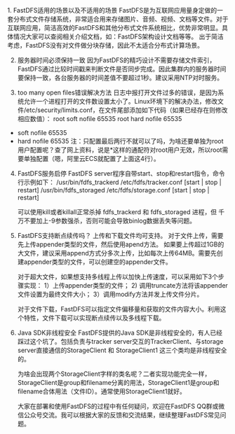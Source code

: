 ​1. FastDFS适用的场景以及不适用的场景
    FastDFS是为互联网应用量身定做的一套分布式文件存储系统，非常适合用来存储图片、音频、视频、文档等文件。对于互联网应用，简洁高效的FastDFS和其他分布式文件系统相比，优势非常明显。具体情况大家可以查阅相关介绍文档，如：FastDFS架构设计文档等等。
    出于简洁考虑，FastDFS没有对文件做分块存储，因此不太适合分布式计算场景。

2. 服务器时间必须保持一致
    因为FastDFS的精巧设计不需要存储文件索引，FastDFS通过比较时间戳来判断文件是否同步完成。因此集群内的服务器时间要保持一致，各台服务器的时间差值不要超过1秒。建议采用NTP对时服务。

3. too many open files错误解决方法
   日志中报打开文件过多的错误，是因为系统允许一个进程打开的文件数设置太小了。Linux环境下的解决办法，修改文件/etc/security/limits.conf，在文件尾部添加如下代码（如果已经存在则修改相应数值）：
root soft nofile 65535
root hard nofile 65535
* soft nofile 65535
* hard nofile 65535
    注：只配置最后两行不就可以了吗，为啥还要单独为root用户配置呢？查了网上资料，说是*这样的通配符对root用户无效，所以root需要单独配置（嗯，阿里云ECS就配置了上面这4行）。

4. FastDFS服务启停
    FastDFS server程序自带start、stop和restart指令，命令行示例如下：
/usr/bin/fdfs_trackerd /etc/fdfs/tracker.conf  [start | stop | restart]
/usr/bin/fdfs_storaged /etc/fdfs/storage.conf  [start | stop | restart]

    可以使用kill或者killall正常杀掉 fdfs_trackerd 和 fdfs_storaged 进程，但
千万不要加上-9参数强杀，否则可能会导致binlog数据丢失等问题。

5. FastDFS支持断点续传吗？
    上传和下载文件均可支持。
    对于文件上传，需要先上传appender类型的文件，然后使用apend方法。
    如果要上传超过1GB的大文件，建议采用append方式分多次上传，比如每次上传64MB。需要先创建appender类型的文件，可以创建空的appender文件。

     对于超大文件，如果想支持多线程上传以加快上传速度，可以采用如下3个步骤实现：
      1）上传appender类型的文件；
      2)  调用truncate方法将该appender文件设置为最终文件大小；
      3）调用modify方法并发上传文件分片。

    对于文件下载，FastDFS可以指定文件偏移量和获取的文件内容大小。利用这个特性，文件下载可以实现断点续传以及多线程下载。

6. Java SDK非线程安全
   FastDFS提供的Java SDK是非线程安全的，有人已经踩过这个坑了。包括负责与tracker server交互的TrackerClient、与storage server直接通信的StorageClient 和 StorageClient1 这三个类均是非线程安全的。

   为啥会出现两个StorageClient字样的类名呢？二者实现功能完全一样，StorageClient是group和filename分离的用法，StorageClient1是group和filename合体用法（文件ID）。通常使用StorageClient1就好。

    大家在部署和使用FastDFS的过程中有任何疑问，欢迎在FastDFS QQ群或微信公众号交流。我可以根据大家的反馈和交流结果，继续整理FastDFS常见问题。